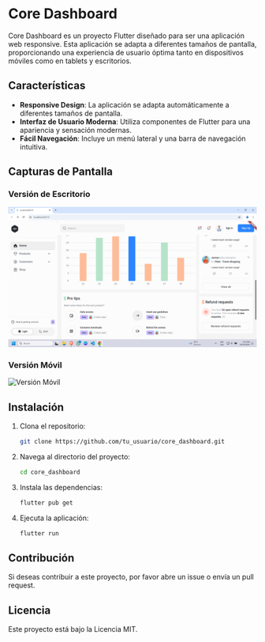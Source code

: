 # Core Dashboard

Core Dashboard es un proyecto Flutter diseñado para ser una aplicación web responsive. Esta aplicación se adapta a diferentes tamaños de pantalla, proporcionando una experiencia de usuario óptima tanto en dispositivos móviles como en tablets y escritorios.

## Características

- **Responsive Design**: La aplicación se adapta automáticamente a diferentes tamaños de pantalla.
- **Interfaz de Usuario Moderna**: Utiliza componentes de Flutter para una apariencia y sensación modernas.
- **Fácil Navegación**: Incluye un menú lateral y una barra de navegación intuitiva.

## Capturas de Pantalla

### Versión de Escritorio
![Versión de Escritorio](assets/capturas/2.png)

### Versión Móvil
![Versión Móvil](assets/capturas/1mobile.png)

## Instalación

1. Clona el repositorio:
    ```sh
    git clone https://github.com/tu_usuario/core_dashboard.git
    ```
2. Navega al directorio del proyecto:
    ```sh
    cd core_dashboard
    ```
3. Instala las dependencias:
    ```sh
    flutter pub get
    ```
4. Ejecuta la aplicación:
    ```sh
    flutter run
    ```

## Contribución

Si deseas contribuir a este proyecto, por favor abre un issue o envía un pull request.

## Licencia

Este proyecto está bajo la Licencia MIT.